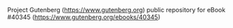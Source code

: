 Project Gutenberg (https://www.gutenberg.org) public repository for eBook #40345 (https://www.gutenberg.org/ebooks/40345)
